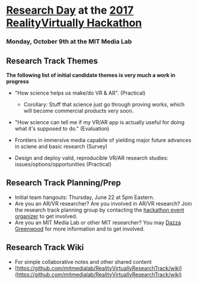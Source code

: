 # [Research Day](https://mitmedialab.github.io/RealityVirtuallyResearchTrack) at the [2017 RealityVirtually Hackathon](http://www.realityvirtuallyhack.com)
### Monday, October 9th at the MIT Media Lab

## Research Track Themes

**The following list of initial candidate themes is very much a work in progress**

* "How science helps us make/do VR & AR".  (Practical) 
  * Corollary:  Stuff that science just go through proving works, which will become commercial products very soon.

* "How science can tell me if my VR/AR app is actually useful for doing what it's supposed to do."  (Evaluation)

* Frontiers in immersive media capabile of yielding major future advances in sciene and basic research  (Survey)

* Design and deploy valid, reproducible VR/AR research studies: issues/options/opportunities (Practical)


## Research Track Planning/Prep

* Initial team hangouts: Thursday,  June 22 at 5pm Eastern.  
* Are you an AR/VR researcher?  Are you involved in AR/VR research?  Join the research track planning group by contacting the [hackathon event organizer](http://www.realityvirtuallyhack.com) to get involved.  
* Are you an MIT Media Lab or other MIT researcher? You may [Dazza Greenwood](http://law.mit.edu/contact) for more information and to get involved.

## Research Track Wiki
* For simple collaborative notes and other shared content
* [https://github.com/mitmedialab/RealityVirtuallyResearchTrack/wiki](https://github.com/mitmedialab/RealityVirtuallyResearchTrack/wiki)




